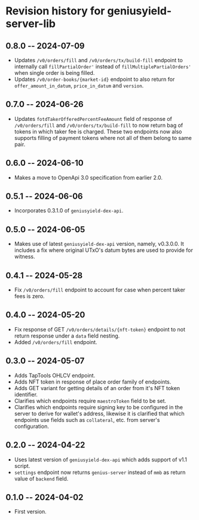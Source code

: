 # Revision history for geniusyield-server-lib

## 0.8.0 -- 2024-07-09

* Updates `/v0/orders/fill` and `/v0/orders/tx/build-fill` endpoint to internally call `fillPartialOrder'` instead of `fillMultiplePartialOrders'` when single order is being filled.
* Updates `/v0/order-books/{market-id}` endpoint to also return for `offer_amount_in_datum`, `price_in_datum` and `version`.

## 0.7.0 -- 2024-06-26

* Updates `fotdTakerOfferedPercentFeeAmount` field of response of `/v0/orders/fill` and `/v0/orders/tx/build-fill` to now return bag of tokens in which taker fee is charged. These two endpoints now also supports filling of payment tokens where not all of them belong to same pair.

## 0.6.0 -- 2024-06-10

* Makes a move to OpenApi 3.0 specification from earlier 2.0.

## 0.5.1 -- 2024-06-06

* Incorporates 0.3.1.0 of `geniusyield-dex-api`.

## 0.5.0 -- 2024-06-05

* Makes use of latest `geniusyield-dex-api` version, namely, v0.3.0.0. It includes a fix where original UTxO's datum bytes are used to provide for witness.

## 0.4.1 -- 2024-05-28

* Fix `/v0/orders/fill` endpoint to account for case when percent taker fees is zero.

## 0.4.0 -- 2024-05-20

* Fix response of GET `/v0/orders/details/{nft-token}` endpoint to not return response under a `data` field nesting.
* Added `/v0/orders/fill` endpoint.

## 0.3.0 -- 2024-05-07

* Adds TapTools OHLCV endpoint.
* Adds NFT token in response of place order family of endpoints.
* Adds GET variant for getting details of an order from it's NFT token identifier.
* Clarifies which endpoints require `maestroToken` field to be set.
* Clarifies which endpoints require signing key to be configured in the server to derive for wallet's address, likewise it is clarified that which endpoints use fields such as `collateral`, etc. from server's configuration.

## 0.2.0 -- 2024-04-22

* Uses latest version of `geniusyield-dex-api` which adds support of v1.1 script.
* `settings` endpoint now returns `genius-server` instead of `mmb` as return value of `backend` field.

## 0.1.0 -- 2024-04-02

* First version.
